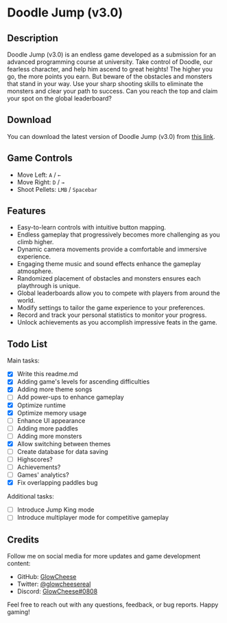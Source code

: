 # Doodle Jump (v3.0)

## Description
Doodle Jump (v3.0) is an endless game developed as a submission for an advanced programming course at university. Take control of Doodle, our fearless character, and help him ascend to great heights! The higher you go, the more points you earn. But beware of the obstacles and monsters that stand in your way. Use your sharp shooting skills to eliminate the monsters and clear your path to success. Can you reach the top and claim your spot on the global leaderboard?

## Download
You can download the latest version of Doodle Jump (v3.0) from [this link](https://github.com/GlowCheese/DoodleJump/releases).

## Game Controls
- Move Left: `A` / `←`
- Move Right: `D` / `→`
- Shoot Pellets: `LMB` / `Spacebar`

## Features
- Easy-to-learn controls with intuitive button mapping.
- Endless gameplay that progressively becomes more challenging as you climb higher.
- Dynamic camera movements provide a comfortable and immersive experience.
- Engaging theme music and sound effects enhance the gameplay atmosphere.
- Randomized placement of obstacles and monsters ensures each playthrough is unique.
- Global leaderboards allow you to compete with players from around the world.
- Modify settings to tailor the game experience to your preferences.
- Record and track your personal statistics to monitor your progress.
- Unlock achievements as you accomplish impressive feats in the game.

## Todo List

Main tasks:
- [x] Write this readme.md
- [x] Adding game's levels for ascending difficulties
- [x] Adding more theme songs
- [ ] Add power-ups to enhance gameplay
- [x] Optimize runtime
- [x] Optimize memory usage
- [ ] Enhance UI appearance
- [ ] Adding more paddles
- [ ] Adding more monsters
- [x] Allow switching between themes
- [ ] Create database for data saving
- [ ] Highscores?
- [ ] Achievements?
- [ ] Games' analytics?
- [x] Fix overlapping paddles bug

Additional tasks:
- [ ] Introduce Jump King mode
- [ ] Introduce multiplayer mode for competitive gameplay

## Credits
Follow me on social media for more updates and game development content:
- GitHub: [GlowCheese](https://github.com/GlowCheese)
- Twitter: [@glowcheesereal](https://twitter.com/glowcheesereal)
- Discord: [GlowCheese#0808](http://discordapp.com/users/782124623910535188)

Feel free to reach out with any questions, feedback, or bug reports. Happy gaming!

